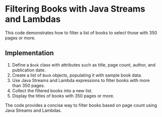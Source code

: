 # Filtering Books with Java Streams and Lambdas

This code demonstrates how to filter a list of books to select those with 350 pages or more.

## Implementation

1. Define a `Book` class with attributes such as title, page count, author, and publication date.
2. Create a list of `Book` objects, populating it with sample book data.
3. Use Java Streams and Lambda expressions to filter books with more than 350 pages.
4. Collect the filtered books into a new list.
5. Display the titles of books with 350 pages or more.

The code provides a concise way to filter books based on page count using Java Streams and Lambdas.
